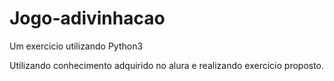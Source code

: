 # Jogo-adivinhacao
Um exercicio utilizando Python3

Utilizando conhecimento adquirido no alura e realizando exercicio proposto.
